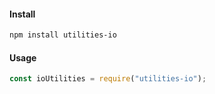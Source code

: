 #### Install
``` bash
npm install utilities-io
```

#### Usage
``` javascript
const ioUtilities = require("utilities-io");
```